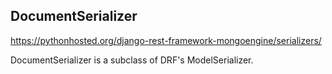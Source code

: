 


## DocumentSerializer

https://pythonhosted.org/django-rest-framework-mongoengine/serializers/

DocumentSerializer is a subclass of DRF's ModelSerializer.


